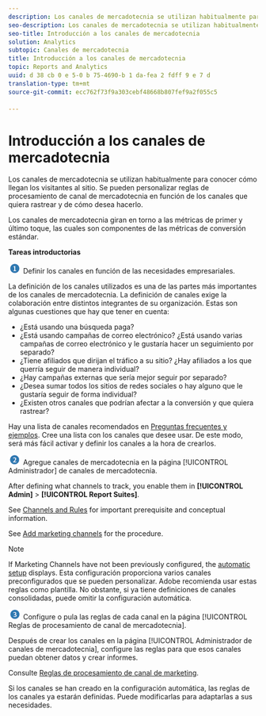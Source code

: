 ```yaml
---
description: Los canales de mercadotecnia se utilizan habitualmente para conocer cómo llegan los visitantes al sitio. Se pueden personalizar reglas de procesamiento de canal de mercadotecnia en función de los canales que quiera rastrear y de cómo desea hacerlo.
seo-description: Los canales de mercadotecnia se utilizan habitualmente para conocer cómo llegan los visitantes al sitio. Se pueden personalizar reglas de procesamiento de canal de mercadotecnia en función de los canales que quiera rastrear y de cómo desea hacerlo.
seo-title: Introducción a los canales de mercadotecnia
solution: Analytics
subtopic: Canales de mercadotecnia
title: Introducción a los canales de mercadotecnia
topic: Reports and Analytics
uuid: d 38 cb 0 e 5-0 b 75-4690-b 1 da-fea 2 fdff 9 e 7 d
translation-type: tm+mt
source-git-commit: ecc762f73f9a303cebf48668b807fef9a2f055c5

---
```



# Introducción a los canales de mercadotecnia

Los canales de mercadotecnia se utilizan habitualmente para conocer cómo llegan los visitantes al sitio. Se pueden personalizar reglas de procesamiento de canal de mercadotecnia en función de los canales que quiera rastrear y de cómo desea hacerlo.

Los canales de mercadotecnia giran en torno a las métricas de primer y último toque, las cuales son componentes de las métricas de conversión estándar.

**Tareas introductorias**

![](assets/step1_icon.png) Definir los canales en función de las necesidades empresariales.

La definición de los canales utilizados es una de las partes más importantes de los canales de mercadotecnia. La definición de canales exige la colaboración entre distintos integrantes de su organización. Estas son algunas cuestiones que hay que tener en cuenta:

* ¿Está usando una búsqueda paga?
* ¿Está usando campañas de correo electrónico? ¿Está usando varias campañas de correo electrónico y le gustaría hacer un seguimiento por separado?
* ¿Tiene afiliados que dirijan el tráfico a su sitio? ¿Hay afiliados a los que querría seguir de manera individual?
* ¿Hay campañas externas que sería mejor seguir por separado?
* ¿Desea sumar todos los sitios de redes sociales o hay alguno que le gustaría seguir de forma individual?
* ¿Existen otros canales que podrían afectar a la conversión y que quiera rastrear?

Hay una lista de canales recomendados en [Preguntas frecuentes y ejemplos](../../components/c-marketing-channels/c-faq.md#concept_72CE3270AC264DB2A64BCB3E4B0D9C44). Cree una lista con los canales que desee usar. De este modo, será más fácil activar y definir los canales a la hora de crearlos.

![](assets/step2_icon.png) Agregue canales de mercadotecnia en la página [!UICONTROL Administrador] de canales de mercadotecnia.

After defining what channels to track, you enable them in **[!UICONTROL Admin]** &gt; **[!UICONTROL Report Suites]**.

See [Channels and Rules](../../components/c-marketing-channels/c-channels-rules.md#concept_C832E652974F419C82A4FAD9076C3197) for important prerequisite and conceptual information.

See [Add marketing channels](../../components/c-marketing-channels/c-channels.md#task_98C9D3F5DBBC4B198E0A9ED4D3891E03) for the procedure.

>[!NOTE]
>
>If Marketing Channels have not been previously configured, the [automatic setup](../../components/c-marketing-channels/c-channel-autosetup.md#concept_2EC91690B4F94889ADE935AB69B9025D) displays. Esta configuración proporciona varios canales preconfigurados que se pueden personalizar. Adobe recomienda usar estas reglas como plantilla. No obstante, si ya tiene definiciones de canales consolidadas, puede omitir la configuración automática.

![](assets/step3_icon.png) Configure o pula las reglas de cada canal en la página [!UICONTROL Reglas de procesamiento de canal de mercadotecnia].

Después de crear los canales en la página [!UICONTROL Administrador de canales de mercadotecnia], configure las reglas para que esos canales puedan obtener datos y crear informes.

Consulte [Reglas de procesamiento de canal de marketing](../../components/c-marketing-channels/c-rules.md#concept_9ADC8D3AA4C84288ACC6D441D4036646).

Si los canales se han creado en la configuración automática, las reglas de los canales ya estarán definidas. Puede modificarlas para adaptarlas a sus necesidades.
